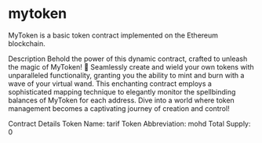 # mytoken

MyToken is a basic token contract implemented on the Ethereum blockchain.

Description
Behold the power of this dynamic contract, crafted to unleash the magic of MyToken! 🚀 Seamlessly create and wield your own tokens with unparalleled functionality, granting you the ability to mint and burn with a wave of your virtual wand. This enchanting contract employs a sophisticated mapping technique to elegantly monitor the spellbinding balances of MyToken for each address. Dive into a world where token management becomes a captivating journey of creation and control!

Contract Details
Token Name: tarif
Token Abbreviation: mohd
Total Supply: 0
